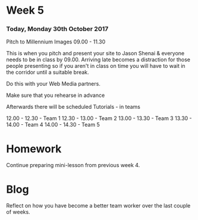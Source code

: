 # Week 5

### Today, Monday 30th October 2017

Pitch to Millennium Images 09.00 - 11.30

This is when you pitch and present your site to Jason Shenai & everyone needs to be in class by 09.00. Arriving late becomes a distraction for those people presenting so if you aren't in class on time you will have to wait in the corridor until a suitable break.

Do this with your Web Media partners.

Make sure that you rehearse in advance

Afterwards there will be scheduled Tutorials - in teams

12.00 - 12.30 - Team 1
12.30 - 13.00 - Team 2
13.00 - 13.30 - Team 3
13.30 - 14.00 - Team 4
14.00 - 14.30 - Team 5

# Homework

Continue preparing mini-lesson from previous week 4.


# Blog

Reflect on how you have become a better team worker over the last couple of weeks.
